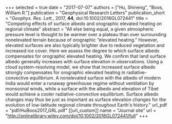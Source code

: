 +++
selected = true
date = "2017-07-07"
authors = ["Hu, Shineng", "Boos, William R."]
publication = "Geophysical Research Letters"
publication_short = "*Geophys. Res. Lett.*, 2017, **44**, doi:10.1002/2016GL072441"
title = "Competing effects of surface albedo and orographic elevated heating on regional climate"
abstract = "All else being equal, a given atmospheric pressure level is thought to be warmer over a plateau than over surrounding nonelevated terrain because of orographic “elevated heating.” However, elevated surfaces are also typically brighter due to reduced vegetation and increased ice cover. Here we assess the degree to which surface albedo compensates for orographic elevated heating. We confirm that land surface albedo generally increases with surface elevation in observations. Using a cloud system-resolving model, we show that increased surface albedo strongly compensates for orographic elevated heating in radiative-convective equilibrium. A nonelevated surface with the albedo of modern India would enter a runaway greenhouse regime without ventilation by monsoonal winds, while a surface with the albedo and elevation of Tibet would achieve a cooler radiative-convective equilibrium. Surface albedo changes may thus be just as important as surface elevation changes for the evolution of low-latitude regional climate throughout Earth's history."
url_pdf = "pdf/HuBoos2017_GRL.pdf"
[[url_custom]]
    name = "Journal site"
    url = "http://onlinelibrary.wiley.com/doi/10.1002/2016GL072441/full"
+++

